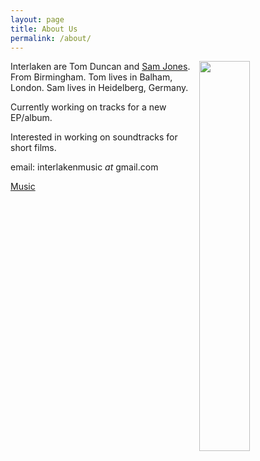 ```yaml
---
layout: page
title: About Us
permalink: /about/
---
```



<img style="float: right" src="https://farm8.staticflickr.com/7571/16243507716_cd62dd2030.jpg" height="40%" width="40%">

Interlaken are Tom Duncan and [Sam Jones](swjones.github.io). From Birmingham. Tom lives in Balham, London. Sam lives in Heidelberg, Germany.

Currently working on tracks for a new EP/album.

Interested in working on soundtracks for short films. 

email: interlakenmusic *at* gmail.com

[Music](https://soundcloud.com/interlaken_music)



